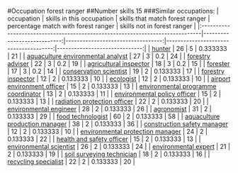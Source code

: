 #Occupation forest ranger
##Number skills 15
###Similar occupations:
| occupation                                                                    |   skills in this occupation |   skills that match forest ranger |   percentage match with forest ranger |   skills not in forest ranger |
|:------------------------------------------------------------------------------|----------------------------:|----------------------------------:|--------------------------------------:|------------------------------:|
| [hunter](hunter.md)                                                           |                          26 |                                 5 |                              0.333333 |                            21 |
| [aquaculture environmental analyst](aquaculture_environmental_analyst.md)     |                          27 |                                 3 |                              0.2      |                            24 |
| [forestry adviser](forestry_adviser.md)                                       |                          22 |                                 3 |                              0.2      |                            19 |
| [agricultural inspector](agricultural_inspector.md)                           |                          18 |                                 3 |                              0.2      |                            15 |
| [forester](forester.md)                                                       |                          17 |                                 3 |                              0.2      |                            14 |
| [conservation scientist](conservation_scientist.md)                           |                          19 |                                 2 |                              0.133333 |                            17 |
| [forestry inspector](forestry_inspector.md)                                   |                          12 |                                 2 |                              0.133333 |                            10 |
| [ecologist](ecologist.md)                                                     |                          12 |                                 2 |                              0.133333 |                            10 |
| [airport environment officer](airport_environment_officer.md)                 |                          15 |                                 2 |                              0.133333 |                            13 |
| [environmental programme coordinator](environmental_programme_coordinator.md) |                          13 |                                 2 |                              0.133333 |                            11 |
| [environmental policy officer](environmental_policy_officer.md)               |                          15 |                                 2 |                              0.133333 |                            13 |
| [radiation protection officer](radiation_protection_officer.md)               |                          22 |                                 2 |                              0.133333 |                            20 |
| [environmental engineer](environmental_engineer.md)                           |                          28 |                                 2 |                              0.133333 |                            26 |
| [agronomist](agronomist.md)                                                   |                          31 |                                 2 |                              0.133333 |                            29 |
| [food technologist](food_technologist.md)                                     |                          60 |                                 2 |                              0.133333 |                            58 |
| [aquaculture production manager](aquaculture_production_manager.md)           |                          38 |                                 2 |                              0.133333 |                            36 |
| [construction safety manager](construction_safety_manager.md)                 |                          12 |                                 2 |                              0.133333 |                            10 |
| [environmental protection manager](environmental_protection_manager.md)       |                          24 |                                 2 |                              0.133333 |                            22 |
| [health and safety officer](health_and_safety_officer.md)                     |                          15 |                                 2 |                              0.133333 |                            13 |
| [environmental scientist](environmental_scientist.md)                         |                          26 |                                 2 |                              0.133333 |                            24 |
| [environmental expert](environmental_expert.md)                               |                          21 |                                 2 |                              0.133333 |                            19 |
| [soil surveying technician](soil_surveying_technician.md)                     |                          18 |                                 2 |                              0.133333 |                            16 |
| [recycling specialist](recycling_specialist.md)                               |                          22 |                                 2 |                              0.133333 |                            20 |
